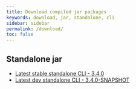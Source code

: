 ```yaml
---
title: Download compiled jar packages
keywords: download, jar, standalone, cli
sidebar: sidebar
permalink: /download/
toc: false
---
```


## Standalone jar
* [Latest stable standalone CLI - 3.4.0](/content/archive/graphwalker-cli-3.4.0.jar)
* [Latest dev standalone CLI - 3.4.0-SNAPSHOT](/content/archive/graphwalker-cli-3.4.0-SNAPSHOT.jar)
